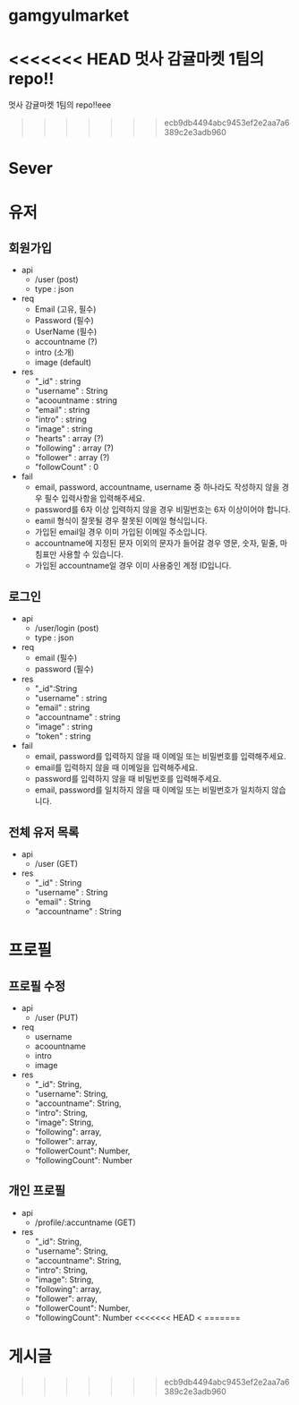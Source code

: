 # gamgyulmarket
<<<<<<< HEAD
멋사 감귤마켓 1팀의 repo!!
=======
멋사 감귤마켓 1팀의 repo!!eee

>>>>>>> ecb9db4494abc9453ef2e2aa7a6389c2e3adb960
# Sever

# 유저
## 회원가입
- api
    - /user (post)
    - type : json
- req
    - Email (고유, 필수)
    - Password (필수)
    - UserName (필수)
    - accountname (?)
    - intro (소개)
    - image (default)
- res
    - "_id" : string
    - "username" : String
    - "acoountname : string
    - "email" : string 
    - "intro" : string
    - "image" : string
    - "hearts" : array (?)
    - "following" : array (?)
    - "follower" : array (?)
    - "followCount" : 0
- fail
    - email, password, accountname, username 중 하나라도 작성하지 않을 경우 필수 입력사항을 입력해주세요. 
    - password를 6자 이상 입력하지 않을 경우 비밀번호는 6자 이상이어야 합니다. 
    - eamil 형식이 잘못될 경우 잘못된 이메일 형식입니다. 
    - 가입된 email일 경우 이미 가입된 이메일 주소입니다. 
    - accountname에 지정된 문자 이외의 문자가 들어갈 경우 영문, 숫자, 밑줄, 마침표만 사용할 수 있습니다. 
    - 가입된 accountname일 경우 이미 사용중인 계정 ID입니다.

## 로그인
- api
    - /user/login (post)
    - type : json
- req
    - email (필수)
    - password (필수)
- res
    - "_id":String
    - "username" : string
    - "email" : string
    - "accountname" : string
    - "image" : string
    - "token" : string
- fail
    - email, password를 입력하지 않을 때 이메일 또는 비밀번호를 입력해주세요. 
    - email를 입력하지 않을 때 이메일을 입력해주세요. 
    - password를 입력하지 않을 때 비밀번호를 입력해주세요. 
    - email, password를 일치하지 않을 때 이메일 또는 비밀번호가 일치하지 않습니다.

## 전체 유저 목록
- api
    - /user (GET)
- res
    - "_id" : String
    - "username" : String
    - "email" : String
    - "accountname" : String

# 프로필
## 프로필 수정
- api
    - /user (PUT)
- req
    - username
    - acoountname
    - intro
    - image
- res
    - "_id": String,
    - "username": String,
    - "accountname": String,
    - "intro": String,
    - "image": String,
    - "following": array,
    - "follower": array,
    - "followerCount": Number,
    - "followingCount": Number

## 개인 프로필
- api
    - /profile/:accuntname (GET)
- res
    - "_id": String,
    - "username": String,
    - "accountname": String,
    - "intro": String,
    - "image": String,
    - "following": array,
    - "follower": array,
    - "followerCount": Number,
    - "followingCount": Number 
<<<<<<< HEAD
<
=======

# 게시글
>>>>>>> ecb9db4494abc9453ef2e2aa7a6389c2e3adb960
